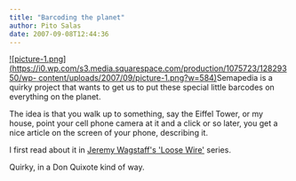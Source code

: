 ```yaml
---
title: "Barcoding the planet"
author: Pito Salas
date: 2007-09-08T12:44:36
---
```




[![picture-1.png](https://i0.wp.com/s3.media.squarespace.com/production/1075723/12829350/wp-
content/uploads/2007/09/picture-1.png?w=584)](<http://www.semapedia.org/>
"picture-1.png")Semapedia is a quirky project that wants to get us to put
these special little barcodes on everything on the planet.

The idea is that you walk up to something, say the Eiffel Tower, or my house,
point your cell phone camera at it and a click or so later, you get a nice
article on the screen of your phone, describing it.

I first read about it in [Jeremy Wagstaff's 'Loose
Wire'](<http://online.wsj.com/article/SB118607066711486214.html.html?mod=technology_main_promo_left>
"Jeremy Wagstaff") series.

Quirky, in a Don Quixote kind of way.


